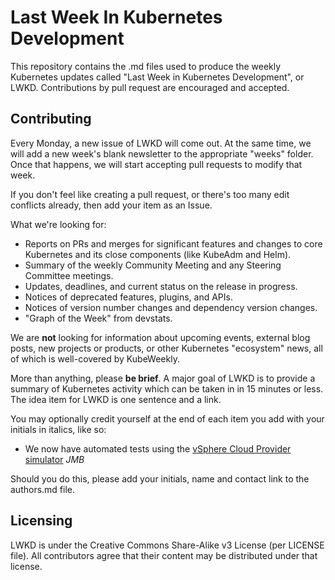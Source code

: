# Last Week In Kubernetes Development

This repository contains the .md files used to produce the weekly Kubernetes updates called "Last Week in Kubernetes Development", or LWKD.  Contributions by pull request are encouraged and accepted.

## Contributing

Every Monday, a new issue of LWKD will come out.  At the same time, we will add a new week's blank newsletter to the appropriate "weeks" folder.  Once that happens, we will start accepting pull requests to modify that week.

If you don't feel like creating a pull request, or there's too many edit conflicts already, then add your item as an Issue.

What we're looking for:

* Reports on PRs and merges for significant features and changes to core Kubernetes and its close components (like KubeAdm and Helm).
* Summary of the weekly Community Meeting and any Steering Committee meetings.
* Updates, deadlines, and current status on the release in progress.
* Notices of deprecated features, plugins, and APIs.
* Notices of version number changes and dependency version changes.
* "Graph of the Week" from devstats.

We are **not** looking for information about upcoming events, external blog posts, new projects or products, or other Kubernetes "ecosystem" news, all of which is well-covered by KubeWeekly.

More than anything, please **be brief**.  A major goal of LWKD is to provide a summary of Kubernetes activity which can be taken in in 15 minutes or less.  The idea item for LWKD is one sentence and a link.

You may optionally credit yourself at the end of each item you add with your initials in italics, like so:

* We now have automated tests using the [vSphere Cloud Provider simulator](https://github.com/kubernetes/kubernetes/pull/55918) *JMB*

Should you do this, please add your initials, name and contact link to the authors.md file.

## Licensing

LWKD is under the Creative Commons Share-Alike v3 License (per LICENSE file).  All contributors agree that their content may be distributed under that license.

